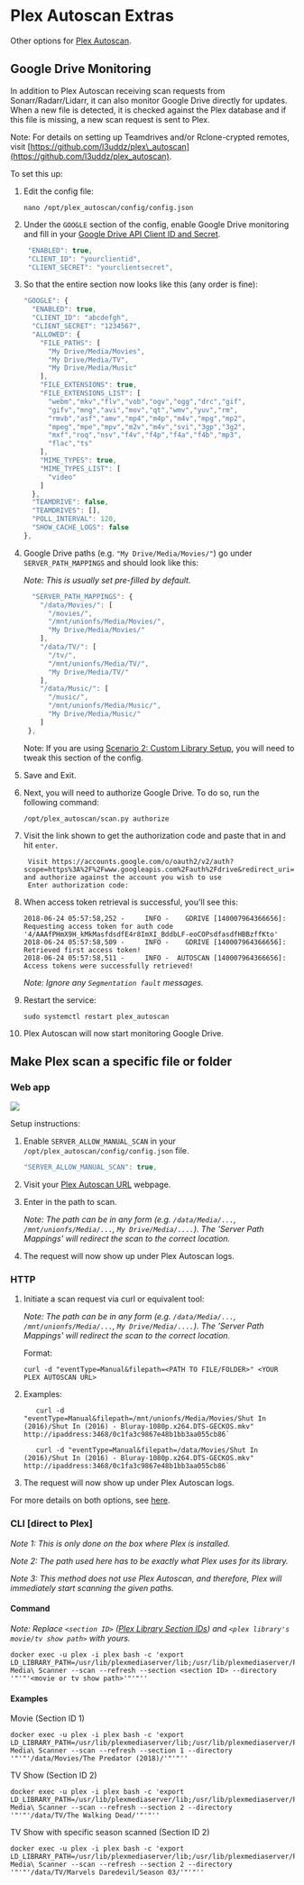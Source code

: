 # Plex Autoscan Extras

Other options for [Plex Autoscan](https://github.com/l3uddz/plex_autoscan).

## Google Drive Monitoring

In addition to Plex Autoscan receiving scan requests from Sonarr/Radarr/Lidarr, it can also monitor Google Drive directly for updates. When a new file is detected, it is checked against the Plex database and if this file is missing, a new scan request is sent to Plex.

Note: For details on setting up Teamdrives and/or Rclone-crypted remotes, visit [https://github.com/l3uddz/plex\_autoscan](https://github.com/l3uddz/plex_autoscan).

To set this up:

1. Edit the config file:

   ```text
   nano /opt/plex_autoscan/config/config.json
   ```

2. Under the `GOOGLE` section of the config, enable Google Drive monitoring and fill in your [Google Drive API Client ID and Secret](../unlinked-pages/google-drive-api-client-id-and-client-secret.md).

   ```javascript
    "ENABLED": true,
    "CLIENT_ID": "yourclientid",
    "CLIENT_SECRET": "yourclientsecret",
   ```

3. So that the entire section now looks like this \(any order is fine\):

   ```javascript
   "GOOGLE": {
     "ENABLED": true,
     "CLIENT_ID": "abcdefgh",
     "CLIENT_SECRET": "1234567",
     "ALLOWED": {
       "FILE_PATHS": [
         "My Drive/Media/Movies",
         "My Drive/Media/TV",
         "My Drive/Media/Music"
       ],
       "FILE_EXTENSIONS": true,
       "FILE_EXTENSIONS_LIST": [
         "webm","mkv","flv","vob","ogv","ogg","drc","gif",
         "gifv","mng","avi","mov","qt","wmv","yuv","rm",
         "rmvb","asf","amv","mp4","m4p","m4v","mpg","mp2",
         "mpeg","mpe","mpv","m2v","m4v","svi","3gp","3g2",
         "mxf","roq","nsv","f4v","f4p","f4a","f4b","mp3",
         "flac","ts"
       ],
       "MIME_TYPES": true,
       "MIME_TYPES_LIST": [
         "video"
       ]
     },
     "TEAMDRIVE": false,
     "TEAMDRIVES": [],
     "POLL_INTERVAL": 120,
     "SHOW_CACHE_LOGS": false
   },
   ```

4. Google Drive paths \(e.g. `"My Drive/Media/Movies/"`\) go under `SERVER_PATH_MAPPINGS` and should look like this:

   _Note: This is usually set pre-filled by default._

   ```javascript
     "SERVER_PATH_MAPPINGS": {
       "/data/Movies/": [
         "/movies/",
         "/mnt/unionfs/Media/Movies/",
         "My Drive/Media/Movies/"
       ],
       "/data/TV/": [
         "/tv/",
         "/mnt/unionfs/Media/TV/",
         "My Drive/Media/TV/"
       ],
       "/data/Music/": [
         "/music/",
         "/mnt/unionfs/Media/Music/",
         "My Drive/Media/Music/"
       ]
    },
   ```

   Note: If you are using [Scenario 2: Custom Library Setup](../unlinked-pages/customizing-plex-libraries.md#scenario-2), you will need to tweak this section of the config.

5. Save and Exit.
6. Next, you will need to authorize Google Drive. To do so, run the following command:

   ```text
   /opt/plex_autoscan/scan.py authorize
   ```

7. Visit the link shown to get the authorization code and paste that in and hit `enter`.

   ```text
    Visit https://accounts.google.com/o/oauth2/v2/auth?scope=https%3A%2F%2Fwww.googleapis.com%2Fauth%2Fdrive&redirect_uri=urn%3Aietf%3Awg%3Aoauth%3A2.0%3Aoob&response_type=code&client_id=&access_type=offline and authorize against the account you wish to use
    Enter authorization code:
   ```

8. When access token retrieval is successful, you'll see this:

   ```text
   2018-06-24 05:57:58,252 -     INFO -    GDRIVE [140007964366656]: Requesting access token for auth code '4/AAAfPHmX9H_kMkMasfdsdfE4r8ImXI_BddbLF-eoCOPsdfasdfHBBzffKto'
   2018-06-24 05:57:58,509 -     INFO -    GDRIVE [140007964366656]: Retrieved first access token!
   2018-06-24 05:57:58,511 -     INFO -  AUTOSCAN [140007964366656]: Access tokens were successfully retrieved!
   ```

   _Note: Ignore any `Segmentation fault` messages._

9. Restart the service:

   ```text
   sudo systemctl restart plex_autoscan
   ```

10. Plex Autoscan will now start monitoring Google Drive. 

## Make Plex scan a specific file or folder

### Web app

![](https://i.imgur.com/KTrbShI.png)

Setup instructions:

1. Enable `SERVER_ALLOW_MANUAL_SCAN` in your `/opt/plex_autoscan/config/config.json` file.

   ```javascript
   "SERVER_ALLOW_MANUAL_SCAN": true,
   ```

2. Visit your [Plex Autoscan URL](../install-cloudbox/09-application-setup/install-plex-autoscan.md#3-obtaining-the-plex-autoscan-url) webpage.
3. Enter in the path to scan.

   _Note: The path can be in any form \(e.g. `/data/Media/...`, `/mnt/unionfs/Media/...`, `My Drive/Media/....`\). The 'Server Path Mappings' will redirect the scan to the correct location._

4. The request will now show up under Plex Autoscan logs.

### HTTP

1. Initiate a scan request via curl or equivalent tool:

   _Note: The path can be in any form \(e.g. `/data/Media/...`, `/mnt/unionfs/Media/...`, `My Drive/Media/....`\). The 'Server Path Mappings' will redirect the scan to the correct location._

   Format:

   ```text
   curl -d "eventType=Manual&filepath=<PATH TO FILE/FOLDER>" <YOUR PLEX AUTOSCAN URL>
   ```

2. Examples:

   ```text
      curl -d "eventType=Manual&filepath=/mnt/unionfs/Media/Movies/Shut In (2016)/Shut In (2016) - Bluray-1080p.x264.DTS-GECKOS.mkv" http://ipaddress:3468/0c1fa3c9867e48b1bb3aa055cb86`
   ```

   ```text
      curl -d "eventType=Manual&filepath=/data/Movies/Shut In (2016)/Shut In (2016) - Bluray-1080p.x264.DTS-GECKOS.mkv" http://ipaddress:3468/0c1fa3c9867e48b1bb3aa055cb86`
   ```

3. The request will now show up under Plex Autoscan logs.

For more details on both options, see [here](https://github.com/l3uddz/plex_autoscan#misc).

### CLI \[direct to Plex\]

_Note 1: This is only done on the box where Plex is installed._

_Note 2: The path used here has to be exactly what Plex uses for its library._

_Note 3: This method does not use Plex Autoscan, and therefore, Plex will immediately start scanning the given paths._

#### Command

_Note: Replace `<section ID>` \(_[_Plex Library Section IDs_](../unlinked-pages/plex-library-section-ids.md)_\) and `<plex library's movie/tv show path>` with yours._

```text
docker exec -u plex -i plex bash -c 'export LD_LIBRARY_PATH=/usr/lib/plexmediaserver/lib;/usr/lib/plexmediaserver/Plex\ Media\ Scanner --scan --refresh --section <section ID> --directory '"'"'<movie or tv show path>'"'"''
```

#### Examples

Movie \(Section ID 1\)

```text
docker exec -u plex -i plex bash -c 'export LD_LIBRARY_PATH=/usr/lib/plexmediaserver/lib;/usr/lib/plexmediaserver/Plex\ Media\ Scanner --scan --refresh --section 1 --directory '"'"'/data/Movies/The Predator (2018)/'"'"''
```

TV Show \(Section ID 2\)

```text
docker exec -u plex -i plex bash -c 'export LD_LIBRARY_PATH=/usr/lib/plexmediaserver/lib;/usr/lib/plexmediaserver/Plex\ Media\ Scanner --scan --refresh --section 2 --directory '"'"'/data/TV/The Walking Dead/'"'"''
```

TV Show with specific season scanned \(Section ID 2\)

```text
docker exec -u plex -i plex bash -c 'export LD_LIBRARY_PATH=/usr/lib/plexmediaserver/lib;/usr/lib/plexmediaserver/Plex\ Media\ Scanner --scan --refresh --section 2 --directory '"'"'/data/TV/Marvels Daredevil/Season 03/'"'"''
```

